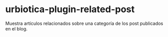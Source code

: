 # urbiotica-plugin-related-post
Muestra artículos relacionados sobre una categoría de los post publicados en el blog.
